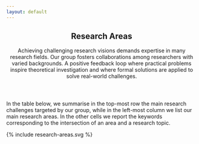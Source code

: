 ```yaml
---
layout: default
---
```


<article id="main"><header class="major container" markdown="1">


## Research Areas

Achieving challenging research visions demands expertise in many research fields. Our group fosters collaborations among researchers with varied backgrounds. A positive feedback loop where practical problems inspire theoretical investigation and where formal solutions are applied to solve real-world challenges. 

</header><section class="wrapper card card-body style4 container"><div class="content"><section markdown="1">

In the table below, we summarise in the top-most row the main research challenges targeted by our group, while in the left-most column we list our main research areas. In the other cells we report the keywords corresponding to the intersection of an area and a research topic. 

<div style="width: 100%">{% include research-areas.svg %}</div>

</section></div></section></article>